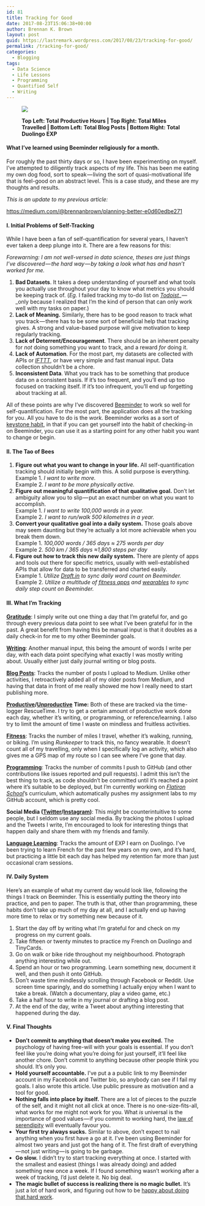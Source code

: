 ```yaml
---
id: 81
title: Tracking for Good
date: 2017-08-23T15:06:38+00:00
author: Brennan K. Brown
layout: post
guid: https://lastremark.wordpress.com/2017/08/23/tracking-for-good/
permalink: /tracking-for-good/
categories:
  - Blogging
tags:
  - Data Science
  - Life Lessons
  - Programming
  - Quantified Self
  - Writing
---
```

<figure class="wp-caption"> 

<img data-width="1395" data-height="910" src="https://cdn-images-1.medium.com/max/1200/1*msA1AjNO4voXDSvciwbeHA.png" /> <figcaption class="wp-caption-text">**Top Left: Total Productive Hours | Top Right: Total Miles Travelled | Bottom Left: Total Blog Posts | Bottom Right: Total Duolingo EXP**</figcaption></figure> 

#### What I’ve learned using Beeminder religiously for a month.

<span>F</span>or roughly the past thirty days or so, I have been experimenting on myself. I’ve attempted to diligently track aspects of my life. This has been me eating my own dog food, sort to speak — living the sort of quasi-motivational life that is feel-good on an abstract level. This is a case study, and these are my thoughts and results.

_This is an update to my previous article:_

<https://medium.com/@brennanbrown/planning-better-e0d60edbe271>

#### I. Initial Problems of Self-Tracking

While I have been a fan of self-quantification for several years, I haven’t ever taken a deep plunge into it. There are a few reasons for this:

_Forewarning: I am not well-versed in data science, theses are just things I’ve discovered — the hard way — by taking a look what has and hasn’t worked for me._

  1. **Bad Datasets**. It takes a deep understanding of yourself and what tools you actually use throughout your day to know what metrics you should be keeping track of. (_Eg._ I failed tracking my to-do list on <a href="https://en.todoist.com/app?lang=en" target="_blank" rel="noopener noreferrer"><em>Todoist</em></a>_ — _only because I realized that I’m the kind of person that can only work well with my tasks on paper.)
  2. **Lack of Meaning.** Similarly, there has to be good reason to track what you track — there has to be some sort of beneficial help that tracking gives. A strong and value-based purpose will give motivation to keep regularly tracking.
  3. **Lack of Deterrent/Encouragement**. There should be an inherent penalty for _not_ doing something you want to track, and a reward _for_ doing it.
  4. **Lack of Automation**. For the most part, my datasets are collected with APIs or <a href="https://ifttt.com/discover" target="_blank" rel="noopener noreferrer"><em>IFTTT</em></a>, or have very simple and fast manual input. Data collection shouldn’t be a chore.
  5. **Inconsistent Data**. What you track has to be something that produce data on a consistent basis. If it’s too frequent, and you’ll end up too focused on tracking itself. If it’s too infrequent, you’ll end up forgetting about tracking at all.

All of these points are why I’ve discovered <a href="https://medium.com/u/e60c422184be" target="_blank" rel="noopener noreferrer">Beeminder</a> to work so well for self-quantification. For the most part, the application does all the tracking for you. All you have to do is the _work._ Beeminder works as a sort of <a href="http://jamesclear.com/keystone-habits" target="_blank" rel="noopener noreferrer">keystone habit</a>, in that if you can get yourself into the habit of checking-in on Beeminder, you can use it as a starting point for any other habit you want to change or begin.

#### II. The Tao of Bees

  1. **Figure out what you want to change in your life.** All self-quantification tracking should initially begin with this. A solid purpose is everything.  
    Example 1. _I want to write more._  
    Example 2. _I want to be more physically active._ 
  2. **Figure out meaningful quantification of that qualitative goal.** Don’t let ambiguity allow you to slip — put an exact number on what you want to accomplish.  
    Example 1. _I want to write 100,000 words in a year._  
    Example 2. _I want to run/walk 500 kilometres in a year._ 
  3. **Convert your qualitative goal into a daily system.** Those goals above may seem daunting but they’re actually a lot more achievable when you break them down.  
    Example 1. _100,000 words / 365 days ≈ 275 words per day_  
    Example 2. _500 km / 365 days ≈1,800 steps per day_ 
  4. **Figure out how to track this new daily system.** There are plenty of apps and tools out there for specific metrics, usually with well-established APIs that allow for data to be transferred and charted easily.   
    Example 1. _Utilize_ <a href="https://draftin.com" target="_blank" rel="noopener noreferrer"><em>Draft.in</em></a> _to sync daily word count on Beeminder._  
    Example 2. _Utilize a multitude of_ <a href="http://www.active.com/fitness/articles/17-best-health-and-fitness-apps-of-2017" target="_blank" rel="noopener noreferrer"><em>fitness apps</em></a> _and_ <a href="https://www.wareable.com/fitness-trackers/the-best-fitness-tracker" target="_blank" rel="noopener noreferrer"><em>wearables</em></a> _to sync daily step count on Beeminder._ 

#### III. What I’m Tracking

<a href="https://www.beeminder.com/brennanbrown/gratitude" target="_blank" rel="noopener noreferrer"><strong>Gratitude</strong></a>: I simply write out one thing a day that I’m grateful for, and go through every previous data point to see what I’ve been grateful for in the past. A great benefit from having this be manual input is that it doubles as a daily check-in for me to my other Beeminder goals.

<a href="https://www.beeminder.com/brennanbrown/writing" target="_blank" rel="noopener noreferrer"><strong>Writing</strong></a>: Another manual input, this being the amount of words I write per day, with each data point specifying what exactly I was mostly writing about. Usually either just daily journal writing or blog posts.

<a href="https://www.beeminder.com/brennanbrown/blogging" target="_blank" rel="noopener noreferrer"><strong>Blog Posts</strong></a>: Tracks the number of posts I upload to Medium. Unlike other activities, I retroactively added all of my older posts from Medium, and having that data in front of me really showed me how I really need to start publishing more.

<a href="https://www.beeminder.com/brennanbrown/productivity" target="_blank" rel="noopener noreferrer"><strong>Productive</strong></a>**/**<a href="https://www.beeminder.com/brennanbrown/distraction" target="_blank" rel="noopener noreferrer"><strong>Unproductive</strong></a> **Time:** Both of these are tracked via the time-logger RescueTime. I try to get a certain amount of productive work done each day, whether it’s writing, or programming, or reference/learning. I also try to limit the amount of time I waste on mindless and fruitless activities.

<a href="https://www.beeminder.com/brennanbrown/fitness" target="_blank" rel="noopener noreferrer"><strong>Fitness</strong></a>: Tracks the number of miles I travel, whether it’s walking, running, or biking. I’m using _Runkeeper_ to track this, no fancy wearable. It doesn’t count all of my travelling, only when I specifically log an activity, which also gives me a GPS map of my route so I can see where I’ve gone that day.

<a href="https://www.beeminder.com/brennanbrown/github" target="_blank" rel="noopener noreferrer"><strong>Programming</strong></a>: Tracks the number of commits I push to GitHub (and other contributions like issues reported and pull requests). I admit this isn’t the best thing to track, as code shouldn’t be committed until it’s reached a point where it’s suitable to be deployed, but I’m currently working on <a href="https://flatironschool.com/" target="_blank" rel="noopener noreferrer"><em>Flatiron School</em></a>’s curriculum, which automatically pushes my assignment labs to my GitHub account, which is pretty cool.

**Social Media (**<a href="https://www.beeminder.com/brennanbrown/tweets" target="_blank" rel="noopener noreferrer"><strong>Twitter</strong></a>**/**<a href="https://www.beeminder.com/brennanbrown/photos" target="_blank" rel="noopener noreferrer"><strong>Instagram</strong></a>**)**: This might be counterintuitive to some people, but I seldom use any social media. By tracking the photos I upload and the Tweets I write, I’m encouraged to look for interesting things that happen daily and share them with my friends and family.

<a href="https://www.beeminder.com/brennanbrown/french" target="_blank" rel="noopener noreferrer"><strong>Language Learning</strong></a>: Tracks the amount of EXP I earn on Duolingo. I’ve been trying to learn French for the past few years on my own, and it’s hard, but practicing a little bit each day has helped my retention far more than just occasional cram sessions.

#### IV. Daily System

Here’s an example of what my current day would look like, following the things I track on Beeminder. This is essentially putting the theory into practice, and pen to paper. The truth is that, other than programming, these habits don’t take up much of my day at all, and I actually end up having more time to relax or try something new because of it.

  1. Start the day off by writing what I’m grateful for and check on my progress on my current goals.
  2. Take fifteen or twenty minutes to practice my French on Duolingo and TinyCards.
  3. Go on walk or bike ride throughout my neighbourhood. Photograph anything interesting while out.
  4. Spend an hour or two programming. Learn something new, document it well, and then push it onto GitHub.
  5. Don’t waste time mindlessly scrolling through Facebook or Reddit. Use screen time sparingly, and do something I actually enjoy when I want to take a break. (Watch a documentary, play a video game, etc.)
  6. Take a half hour to write in my journal or drafting a blog post.
  7. At the end of the day, write a Tweet about anything interesting that happened during the day.

#### V. Final Thoughts

  * **Don’t commit to anything that doesn’t make you excited.** The psychology of having free-will with your goals is essential. If you don’t feel like you’re doing what you’re doing for just yourself, it’ll feel like another chore. Don’t commit to anything because other people think you should. It’s only you.
  * **Hold yourself accountable.** I’ve put a a public link to my Beeminder account in my Facebook and Twitter bio, so anybody can see if I fail my goals. I also wrote this article. Use public pressure as motivation and a tool for good.
  * **Nothing falls into place by itself.** There are a lot of pieces to the puzzle of the self, and it might not all click at once. There is no one-size-fits-all, what works for me might not work for you. What _is_ universal is the importance of good values — if you commit to working hard, the <a href="http://www.anvari.org/fortune/Miscellaneous_Collections/342733_laws-of-serendipity-1-in-order-to-discover-anything-you-must-be-looking-for-something.html" target="_blank" rel="noopener noreferrer">law of serendipity</a> will eventually favour you.
  * **Your first try always sucks.** Similar to above, don’t expect to nail anything when you first have a go at it. I’ve been using Beeminder for almost two years and just got the hang of it. The first draft of everything — not just writing — is going to be garbage.
  * **Go slow.** I didn’t try to start tracking everything at once. I started with the smallest and easiest (things I was already doing) and added something new once a week. If I found something wasn’t working after a week of tracking, I’d just delete it. No big deal.
  * **The magic bullet of success is realizing there is no magic bullet.** It’s just a lot of hard work, and figuring out how to be <a href="https://medium.com/@brennanbrown/work-edd9f8e23516" target="_blank" rel="noopener noreferrer">happy about doing that hard work</a>.